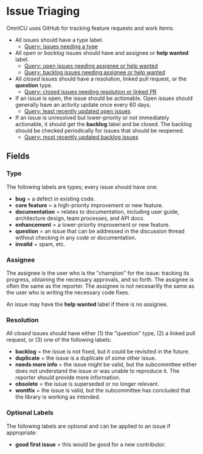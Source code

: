 Issue Triaging
==============

OmnICU uses GitHub for tracking feature requests and work items.

- All issues should have a type label.
    - [Query: issues needing a type](https://github.com/unicode-org/omnicu/issues?q=is%3Aissue+-label%3Abug+-label%3A%22core+feature%22+-label%3Adocumentation+-label%3Aenhancement+-label%3Aquestion+-label%3Ainvalid+)
- All *open* or *backlog* issues should have and assignee or **help wanted** label.
    - [Query: open issues needing assignee or help wanted](https://github.com/unicode-org/omnicu/issues?q=is%3Aissue+is%3Aopen+-label%3A%22help+wanted%22+no%3Aassignee+)
    - [Query: backlog issues needing assignee or help wanted](https://github.com/unicode-org/omnicu/issues?q=is%3Aissue+is%3Aclosed+label%3Abacklog+-label%3A%22help+wanted%22+no%3Aassignee)
- All *closed* issues should have a resolution, linked pull request, or the **question** type.
    - [Query: closed issues needing resolution or linked PR](https://github.com/unicode-org/omnicu/issues?q=is%3Aissue+is%3Aclosed+-linked%3Apr+-label%3Aquestion+-label%3Abacklog)
- If an issue is open, the issue should be actionable. Open issues should generally have an activity update once every 60 days.
    - [Query: least recently updated open issues](https://github.com/unicode-org/omnicu/issues?q=is%3Aissue+is%3Aopen+sort%3Aupdated-asc)
- If an issue is unresolved but lower-priority or not immediately actionable, it should get the **backlog** label and be closed.  The backlog should be checked periodically for issues that should be reopened.
    - [Query: most recently updated backlog issues](https://github.com/unicode-org/omnicu/issues?q=is%3Aissue+is%3Aclosed+label%3Abacklog+sort%3Aupdated-desc+)

## Fields

### Type

The following labels are types; every issue should have one:

- **bug** = a defect in existing code.
- **core feature** = a high-priority improvement or new feature.
- **documentation** = relates to documentation, including user guide, architecture design, team processes, and API docs.
- **enhancement** = a lower-priority improvement or new feature.
- **question** = an issue that can be addressed in the discussion thread without checking in any code or documentation.
- **invalid** = spam, etc.

### Assignee

The assignee is the user who is the "champion" for the issue: tracking its progress, obtaining the necessary approvals, and so forth.  The assignee is often the same as the reporter.  The assignee is not necesarilly the same as the user who is writing the necessary code fixes.

An issue may have the **help wanted** label if there is no assignee.

### Resolution

All *closed* issues should have either (1) the "question" type, (2) a linked pull request, or (3) one of the following labels:

- **backlog** = the issue is not fixed, but it could be revisited in the future.
- **duplicate** = the issue is a duplicate of some other issue.
- **needs more info** = the issue might be valid, but the subcommittee either does not understand the issue or was unable to reproduce it.  The reporter should provide more information.
- **obsolete** = the issue is superseded or no longer relevant.
- **wontfix** = the issue is valid, but the subcommittee has concluded that the library is working as intended.

### Optional Labels

The following labels are optional and can be applied to an issue if appropriate:

- **good first issue** = this would be good for a new contributor.
